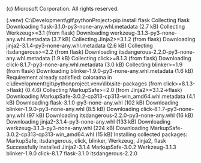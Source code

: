 (c) Microsoft Corporation. All rights reserved.

(.venv) C:\Development\git\pythonProject>pip install flask
Collecting flask
  Downloading flask-3.1.0-py3-none-any.whl.metadata (2.7 kB)
Collecting Werkzeug>=3.1 (from flask)
  Downloading werkzeug-3.1.3-py3-none-any.whl.metadata (3.7 kB)
Collecting Jinja2>=3.1.2 (from flask)
  Downloading jinja2-3.1.4-py3-none-any.whl.metadata (2.6 kB)
Collecting itsdangerous>=2.2 (from flask)
  Downloading itsdangerous-2.2.0-py3-none-any.whl.metadata (1.9 kB)
Collecting click>=8.1.3 (from flask)
  Downloading click-8.1.7-py3-none-any.whl.metadata (3.0 kB)
Collecting blinker>=1.9 (from flask)
  Downloading blinker-1.9.0-py3-none-any.whl.metadata (1.6 kB)
Requirement already satisfied: colorama in c:\development\git\pythonproject\.venv\lib\site-packages (from click>=8.1.3->flask) (0.4.6)
Collecting MarkupSafe>=2.0 (from Jinja2>=3.1.2->flask)
  Downloading MarkupSafe-3.0.2-cp313-cp313-win_amd64.whl.metadata (4.1 kB)
Downloading flask-3.1.0-py3-none-any.whl (102 kB)
Downloading blinker-1.9.0-py3-none-any.whl (8.5 kB)
Downloading click-8.1.7-py3-none-any.whl (97 kB)
Downloading itsdangerous-2.2.0-py3-none-any.whl (16 kB)
Downloading jinja2-3.1.4-py3-none-any.whl (133 kB)
Downloading werkzeug-3.1.3-py3-none-any.whl (224 kB)
Downloading MarkupSafe-3.0.2-cp313-cp313-win_amd64.whl (15 kB)
Installing collected packages: MarkupSafe, itsdangerous, click, blinker, Werkzeug, Jinja2, flask
Successfully installed Jinja2-3.1.4 MarkupSafe-3.0.2 Werkzeug-3.1.3 blinker-1.9.0 click-8.1.7 flask-3.1.0 itsdangerous-2.2.0